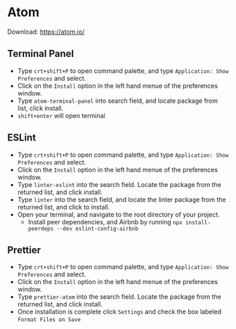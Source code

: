 # Atom

Download: <https://atom.io/>

## Terminal Panel

- Type `crt+shift+P` to open command palette, and type `Application: Show Preferences` and select.
- Click on the `Install` option in the left hand menue of the preferences window.
- Type `atom-terminal-panel` into search field, and locate package from list, click install.
- `shift+enter` will open terminal

## ESLint

- Type `crt+shift+P` to open command palette, and type `Application: Show Preferences` and select.
- Click on the `Install` option in the left hand menue of the preferences window.
- Type `linter-eslint` into the search field. Locate the package from the returned list, and click install.
- Type `linter` into the search field, and locate the linter package from the returned list, and click to install.
- Open your terminal, and navigate to the root directory of your project.
  - Install peer dependencies, and Airbnb by running `npx install-peerdeps --dev eslint-config-airbnb`

## Prettier

- Type `crt+shift+P` to open command palette, and type `Application: Show Preferences` and select.
- Click on the `Install` option in the left hand menue of the preferences window.
- Type `prettier-atom` into the search field. Locate the package from the returned list, and click install.
- Once installation is complete click `Settings` and check the box labeled `Format Files on Save`
